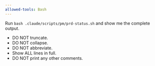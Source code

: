 ```yaml
---
allowed-tools: Bash
---
```


Run `bash .claude/scripts/pm/prd-status.sh` and show me the complete output.

- DO NOT truncate.
- DO NOT collapse.
- DO NOT abbreviate.
- Show ALL lines in full.
- DO NOT print any other comments.
